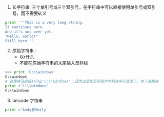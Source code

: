 1. 长字符串: 三个单引号或三个双引号。在字符串中可以直接使用单引号或双引号，而不需要转义
``` python
print '''This is a very long string.
It continues here.
And it's not over yet.
"Hello, world!"
Still here'''
```

2. 原始字符串：
   - 以r开头
   - 不能在原始字符串的末尾输入反斜线
``` python
>>> print 'C:\\windows'
C:\windows 
# 这里并没直接打印出'C:\\windows' ;因为这里把反斜线作为特殊字符处理了。为了直接输出，需要使用原始字符串进行输出
print r'C:\\windows'
C:\\windows
```

3. unicode 字符串
``` python
print u'Andy爱Smily'
```